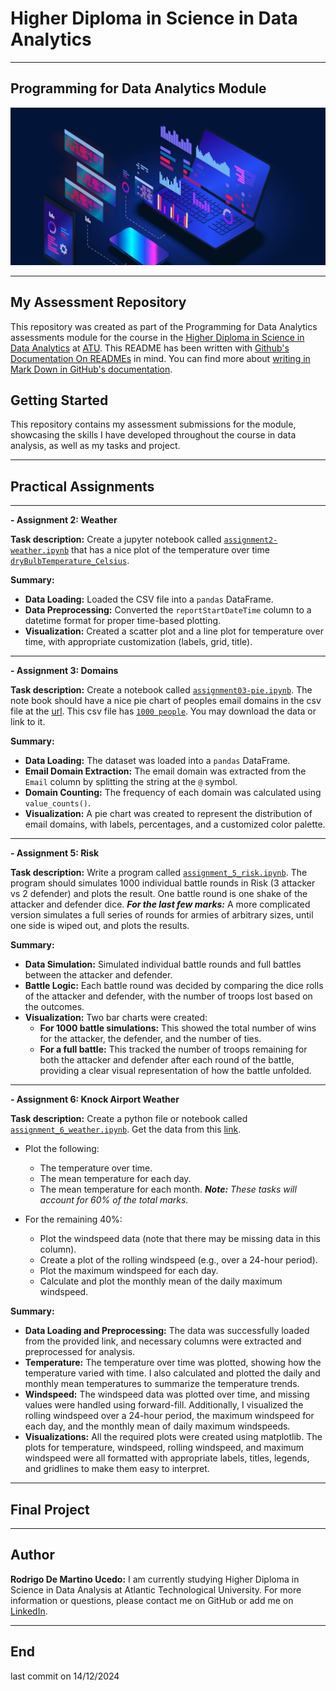 # Higher Diploma in Science in Data Analytics
******

## Programming for Data Analytics Module

![Programming](ImgProgramming.jpeg)

************

## My Assessment Repository

This repository was created as part of the Programming for Data Analytics assessments module for the course in the [Higher Diploma in Science in Data Analytics](https://www.atu.ie/courses/higher-diploma-in-science-data-analytics?_gl=1%2A1bcdos0%2A_ga%2AMTE3OTU2MzQ5LjE2OTY2MDYwMzE.%2A_ga_5R02GBYV8V%2AMTcxNDMzOTE2Ni4xMS4xLjE3MTQzMzkyMDAuMC4wLjA.) at [ATU](https://www.atu.ie/). This README has been written with [Github's Documentation On READMEs](https://docs.github.com/en/repositories/managing-your-repositorys-settings-and-features/customizing-your-repository/about-readmes) in mind. You can find more about [writing in Mark Down in GitHub's documentation](https://docs.github.com/en/get-started/writing-on-github/getting-started-with-writing-and-formatting-on-github/basic-writing-and-formatting-syntax).

## Getting Started

This repository contains my assessment submissions for the module, showcasing the skills I have developed throughout the course in data analysis, as well as my tasks and project.

*****

## Practical Assignments

*****

**- Assignment 2: Weather**

**Task description:** Create a jupyter notebook called [`assignment2-weather.ipynb`](https://github.com/RodrigoDMU/programming-for-data-analytics/blob/main/assignments/assignment2-weather.ipynb) that has a nice plot of the temperature over time
[`dryBulbTemperature_Celsius`](https://github.com/RodrigoDMU/programming-for-data-analytics/blob/main/assignments/weatherreadings1.csv).

**Summary:**
- **Data Loading:** Loaded the CSV file into a `pandas` DataFrame.
- **Data Preprocessing:** Converted the `reportStartDateTime` column to a datetime format for proper time-based plotting.
- **Visualization:** Created a scatter plot and a line plot for temperature over time, with appropriate customization (labels, grid, title).

*****

**- Assignment 3: Domains**

**Task description:** Create a notebook called [`assignment03-pie.ipynb`](https://github.com/RodrigoDMU/programming-for-data-analytics/blob/main/assignments/assignment03-pie.ipynb). The note book should have a nice pie chart of peoples email domains in the csv file at the [url](https://drive.google.com/uc?id=1AWPf-pJodJKeHsARQK_RHiNsE8fjPCVK&export=download). This csv file has [`1000 people`](https://github.com/RodrigoDMU/programming-for-data-analytics/blob/main/assignments/people-1000.csv). You may download the data or link to it.

**Summary:**
- **Data Loading:** The dataset was loaded into a `pandas` DataFrame.
- **Email Domain Extraction:** The email domain was extracted from the `Email` column by splitting the string at the `@` symbol.
- **Domain Counting:** The frequency of each domain was calculated using `value_counts()`.
- **Visualization:** A pie chart was created to represent the distribution of email domains, with labels, percentages, and a customized color palette.

*****

**- Assignment 5: Risk**

**Task description:** Write a program called [`assignment_5_risk.ipynb`](https://github.com/RodrigoDMU/programming-for-data-analytics/blob/main/assignments/assignment_5_risk.ipynb). The program should simulates 1000 individual battle rounds in Risk (3 attacker vs 2 defender) and plots the result. One battle round is one shake of the attacker and defender dice. ***For the last few marks:*** A more complicated version simulates a full series of rounds for armies of arbitrary sizes, until one side is wiped out, and plots the results.

**Summary:**
- **Data Simulation:** Simulated individual battle rounds and full battles between the attacker and defender.
- **Battle Logic:** Each battle round was decided by comparing the dice rolls of the attacker and defender, with the number of troops lost based on the outcomes.
- **Visualization:** Two bar charts were created:
    - **For 1000 battle simulations:** This showed the total number of wins for the attacker, the defender, and the number of ties.
    - **For a full battle:** This tracked the number of troops remaining for both the attacker and defender after each round of the battle, providing a clear visual representation of how the battle unfolded.

*****

**- Assignment 6: Knock Airport Weather**

**Task description:** Create a python file or notebook called [`assignment_6_weather.ipynb`](https://github.com/RodrigoDMU/programming-for-data-analytics/blob/main/assignments/assignment_6_weather.ipynb). Get the data from this [link](https://cli.fusio.net/cli/climate_data/webdata/hly4935.csv). 

- Plot the following:
    - The temperature over time.
    - The mean temperature for each day.
    - The mean temperature for each month.
***Note:*** _These tasks will account for 60% of the total marks._

- For the remaining 40%:
    - Plot the windspeed data (note that there may be missing data in this column).
    - Create a plot of the rolling windspeed (e.g., over a 24-hour period).
    - Plot the maximum windspeed for each day.
    - Calculate and plot the monthly mean of the daily maximum windspeed.

**Summary:**
- **Data Loading and Preprocessing:** The data was successfully loaded from the provided link, and necessary columns were extracted and preprocessed for analysis.
- **Temperature:** The temperature over time was plotted, showing how the temperature varied with time. I also calculated and plotted the daily and monthly mean temperatures to summarize the temperature trends.
- **Windspeed:** The windspeed data was plotted over time, and missing values were handled using forward-fill. Additionally, I visualized the rolling windspeed over a 24-hour period, the maximum windspeed for each day, and the monthly mean of daily maximum windspeeds.
- **Visualizations:** All the required plots were created using matplotlib. The plots for temperature, windspeed, rolling windspeed, and maximum windspeed were all formatted with appropriate labels, titles, legends, and gridlines to make them easy to interpret.

*****

## Final Project

*****

## Author

**Rodrigo De Martino Ucedo:**
 I am currently studying Higher Diploma in Science in Data Analysis at Atlantic Technological University. For more information or questions, please contact me on GitHub or add me on [LinkedIn](https://www.linkedin.com/in/rdmdemartino/).

*******
## End
last commit on 14/12/2024